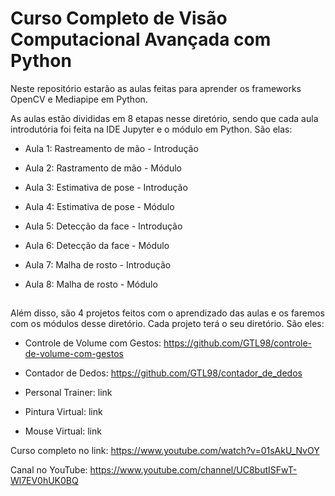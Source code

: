 # Curso Completo de Visão Computacional Avançada com Python

Neste repositório estarão as aulas feitas para aprender os frameworks OpenCV e Mediapipe em Python.

As aulas estão divididas em 8 etapas nesse diretório, sendo que cada aula introdutória foi feita na IDE Jupyter e o módulo em Python. São elas:

- Aula 1: Rastreamento de mão - Introdução

- Aula 2: Rastramento de mão - Módulo

- Aula 3: Estimativa de pose - Introdução

- Aula 4: Estimativa de pose - Módulo

- Aula 5: Detecção da face - Introdução

- Aula 6: Detecção da face - Módulo

- Aula 7: Malha de rosto - Introdução

- Aula 8: Malha de rosto - Módulo
##
Além disso, são 4 projetos feitos com o aprendizado das aulas e os faremos com os módulos desse diretório. Cada projeto terá o seu diretório. São eles:

- Controle de Volume com Gestos: https://github.com/GTL98/controle-de-volume-com-gestos

- Contador de Dedos: https://github.com/GTL98/contador_de_dedos

- Personal Trainer: link

- Pintura Virtual: link

- Mouse Virtual: link

Curso completo no link: https://www.youtube.com/watch?v=01sAkU_NvOY

Canal no YouTube: https://www.youtube.com/channel/UC8butISFwT-Wl7EV0hUK0BQ
